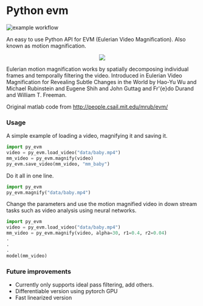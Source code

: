 # Python evm
![example workflow](https://github.com/tvaranka/Python-evm/actions/.github/workflows/Python%20application/badge.svg)

 An easy to use Python API for EVM (Eulerian Video Magnification). Also known as motion magnification.
 <div align="center">
  <img src="data/mm_baby.gif">
</div>
 
 Eulerian motion magnification works by spatially decomposing individual frames and temporally filtering the video.
 Introduced in Eulerian Video Magnification for Revealing Subtle Changes in the World by Hao-Yu Wu and Michael Rubinstein and Eugene Shih and John Guttag and Fr\'{e}do Durand and
 William T. Freeman.
 
 Original matlab code from http://people.csail.mit.edu/mrub/evm/
 
 ### Usage
 A simple example of loading a video, magnifying it and saving it.
 ```python
import py_evm
video = py_evm.load_video("data/baby.mp4")
mm_video = py_evm.magnify(video)
py_evm.save_video(mm_video, "mm_baby")
```
Do it all in one line.
 ```python
import py_evm
py_evm.magnify("data/baby.mp4")
```
Change the parameters and use the motion magnified video in down stream tasks such as video analysis using neural networks.
 ```python
import py_evm
video = py_evm.load_video("data/baby.mp4")
mm_video = py_evm.magnify(video, alpha=30, r1=0.4, r2=0.04)
.
.
.
model(mm_video)
```

### Future improvements
- Currently only supports ideal pass filtering, add others.
- Differentiable version using pytorch GPU
- Fast linearized version
